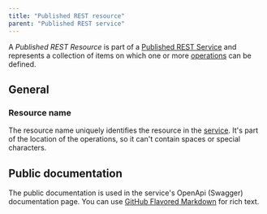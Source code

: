 ```yaml
---
title: "Published REST resource"
parent: "Published REST service"
---
```


A _Published REST Resource_ is part of a [Published REST Service](published-rest-service) and represents a collection of items on which one or more [operations](published-rest-operation) can be defined.

## General

### <a name="name"></a>Resource name

The resource name uniquely identifies the resource in the [service](published-rest-service). It's part of the location of the operations, so it can't contain spaces or special characters.

## <a name="public-documentation"></a>Public documentation

The public documentation is used in the service's OpenApi (Swagger) documentation page. You can use [GitHub Flavored Markdown](gfm-syntax) for rich text.
